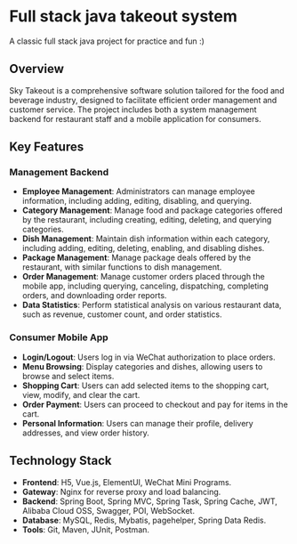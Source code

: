 # Full stack java takeout system
A classic full stack java project for practice and fun :)
## Overview

Sky Takeout is a comprehensive software solution tailored for the food and beverage industry, designed to facilitate efficient order management and customer service. The project includes both a system management backend for restaurant staff and a mobile application for consumers.

## Key Features

### Management Backend
- **Employee Management**: Administrators can manage employee information, including adding, editing, disabling, and querying.
- **Category Management**: Manage food and package categories offered by the restaurant, including creating, editing, deleting, and querying categories.
- **Dish Management**: Maintain dish information within each category, including adding, editing, deleting, enabling, and disabling dishes.
- **Package Management**: Manage package deals offered by the restaurant, with similar functions to dish management.
- **Order Management**: Manage customer orders placed through the mobile app, including querying, canceling, dispatching, completing orders, and downloading order reports.
- **Data Statistics**: Perform statistical analysis on various restaurant data, such as revenue, customer count, and order statistics.

### Consumer Mobile App
- **Login/Logout**: Users log in via WeChat authorization to place orders.
- **Menu Browsing**: Display categories and dishes, allowing users to browse and select items.
- **Shopping Cart**: Users can add selected items to the shopping cart, view, modify, and clear the cart.
- **Order Payment**: Users can proceed to checkout and pay for items in the cart.
- **Personal Information**: Users can manage their profile, delivery addresses, and view order history.

## Technology Stack
- **Frontend**: H5, Vue.js, ElementUI, WeChat Mini Programs.
- **Gateway**: Nginx for reverse proxy and load balancing.
- **Backend**: Spring Boot, Spring MVC, Spring Task, Spring Cache, JWT, Alibaba Cloud OSS, Swagger, POI, WebSocket.
- **Database**: MySQL, Redis, Mybatis, pagehelper, Spring Data Redis.
- **Tools**: Git, Maven, JUnit, Postman.


